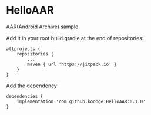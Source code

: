 # HelloAAR
AAR(Android Archive) sample

Add it in your root build.gradle at the end of repositories:
```
allprojects {
	repositories {
		...
		maven { url 'https://jitpack.io' }
	}
}
```


Add the dependency
```
dependencies {
	implementation 'com.github.koooge:HelloAAR:0.1.0'
}
```
